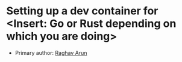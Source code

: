 # Setting up a dev container for <Insert: Go or Rust depending on which you are doing>

* Primary author: [Raghav Arun](https://https://github.com/RaghavArun/)
